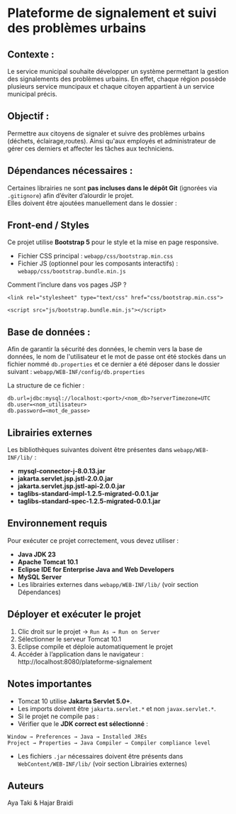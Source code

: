 # Plateforme de signalement et suivi des problèmes urbains

## Contexte :
Le service municipal souhaite développer un système permettant la gestion des signalements des problèmes urbains. En effet, chaque région possède plusieurs service muncipaux et chaque citoyen appartient à un service municipal précis.

## Objectif : 
Permettre aux citoyens de signaler et suivre des problèmes urbains (déchets, éclairage,routes). Ainsi qu'aux employés et administrateur de gérer ces derniers et affecter les tâches aux techniciens.

## Dépendances nécessaires :
Certaines librairies ne sont **pas incluses dans le dépôt Git** (ignorées via `.gitignore`) afin d’éviter d’alourdir le projet.  
Elles doivent être ajoutées manuellement dans le dossier :

## Front-end / Styles

Ce projet utilise **Bootstrap 5** pour le style et la mise en page responsive.

- Fichier CSS principal : `webapp/css/bootstrap.min.css`
- Fichier JS (optionnel pour les composants interactifs) : `webapp/css/bootstrap.bundle.min.js`

Comment l’inclure dans vos pages JSP ?
```
<link rel="stylesheet" type="text/css" href="css/bootstrap.min.css">

<script src="js/bootstrap.bundle.min.js"></script>
```

## Base de données : 

Afin de garantir la sécurité des données, le chemin vers la base de données, le nom de l'utilisateur et le mot de passe ont été stockés dans un fichier nommé `db.properties` et ce dernier a été déposer dans le dossier suivant : `webapp/WEB-INF/config/db.properties`

La structure de ce fichier : 
```
db.url=jdbc:mysql://localhost:<port>/<nom_db>?serverTimezone=UTC
db.user=<nom_utilisateur>
db.password=<mot_de_passe>
```

##  Librairies externes

Les bibliothèques suivantes doivent être présentes dans `webapp/WEB-INF/lib/` :

- **mysql-connector-j-8.0.13.jar**  
- **jakarta.servlet.jsp.jstl-2.0.0.jar**
- **jakarta.servlet.jsp.jstl-api-2.0.0.jar**
- **taglibs-standard-impl-1.2.5-migrated-0.0.1.jar**
- **taglibs-standard-spec-1.2.5-migrated-0.0.1.jar**

## Environnement requis

Pour exécuter ce projet correctement, vous devez utiliser :

- **Java JDK 23**  
- **Apache Tomcat 10.1**  
- **Eclipse IDE for Enterprise Java and Web Developers**  
- **MySQL Server**  
- Les librairies externes dans `webapp/WEB-INF/lib/` (voir section Dépendances)

## Déployer et exécuter le projet

1. Clic droit sur le projet → `Run As → Run on Server`
2. Sélectionner le serveur Tomcat 10.1
3. Eclipse compile et déploie automatiquement le projet
4. Accéder à l’application dans le navigateur : http://localhost:8080/plateforme-signalement


## Notes importantes

- Tomcat 10 utilise **Jakarta Servlet 5.0+**.
- Les imports doivent être `jakarta.servlet.*` et non `javax.servlet.*`.
- Si le projet ne compile pas :
- Vérifier que le **JDK correct est sélectionné** :  
 ```
 Window → Preferences → Java → Installed JREs
 Project → Properties → Java Compiler → Compiler compliance level
 ```
- Les fichiers `.jar` nécessaires doivent être présents dans `WebContent/WEB-INF/lib/` (voir section Librairies externes)

## Auteurs
Aya Taki & Hajar Braidi
